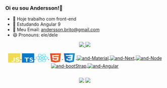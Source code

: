 ###  Oi eu sou Andersson!👋

- 🔭 Hoje trabalho com front-end
- 🌱 Estudando Angular 9
- 💬 Meu Email: andersson.brito@gmail.com
- 😄 Pronouns: ele/dele

<div align="center">
  <a href="https://github.com/and1ssu">
  <img height="180em" src="https://github-readme-stats.vercel.app/api?username=and1ssu&show_icons=true&theme=tokyonight&include_all_commits=true&count_private=true"/>
  <img height="180em" src="https://github-readme-stats.vercel.app/api/top-langs/?username=and1ssu&layout=compact&langs_count=7&theme=tokyonight"/>
</div>
<div style="display: inline_block" align="center"><br>
  <img align="center" alt="and-Js" height="30" width="40" src="https://raw.githubusercontent.com/devicons/devicon/master/icons/javascript/javascript-plain.svg">
  <img align="center" alt="and-Ts" height="30" width="40" src="https://raw.githubusercontent.com/devicons/devicon/master/icons/typescript/typescript-plain.svg">
  <img align="center" alt="and-React" height="30" width="40" src="https://raw.githubusercontent.com/devicons/devicon/master/icons/react/react-original.svg">
  <img align="center" alt="and-HTML" height="30" width="40" src="https://raw.githubusercontent.com/devicons/devicon/master/icons/html5/html5-original.svg">
  <img align="center" alt="and-CSS" height="30" width="40" src="https://raw.githubusercontent.com/devicons/devicon/master/icons/css3/css3-original.svg">
  <img align="center" alt="and-Material" height="30" width="40" src="https://cdn.jsdelivr.net/gh/devicons/devicon/icons/materialui/materialui-original.svg" >
   <img align="center" alt="and-Next" height="30" width="40" src="https://cdn.jsdelivr.net/gh/devicons/devicon/icons/nextjs/nextjs-line.svg" >
   <img align="center" alt="and-Node" height="30" width="40" src="https://cdn.jsdelivr.net/gh/devicons/devicon/icons/nodejs/nodejs-plain.svg"  >
   <img align="center" alt="and-bootStrap" height="30" width="40" src="https://cdn.jsdelivr.net/gh/devicons/devicon/icons/bootstrap/bootstrap-original.svg">
   <img align="center" alt="and-Angular" height="30" width="40" src="https://cdn.jsdelivr.net/gh/devicons/devicon/icons/angularjs/angularjs-original.svg" >  
 </div>
  
  ##
  
  <div align="center">    
  <a href = "mailto:andersson.brito@gmail.com"><img src="https://img.shields.io/badge/Gmail-D14836?style=for-the-badge&logo=gmail&logoColor=white" target="_blank"></a>
  <a href="https://www.linkedin.com/in/andersson-de-brito-vicente-0a2520157/" target="_blank"><img src="https://img.shields.io/badge/-LinkedIn-%230077B5?style=for-the-badge&logo=linkedin&logoColor=white" target="_blank"></a> 
    
    
  </div>  
 

